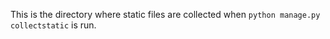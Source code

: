 This is the directory where static files are collected when 
`python manage.py collectstatic` is run.
